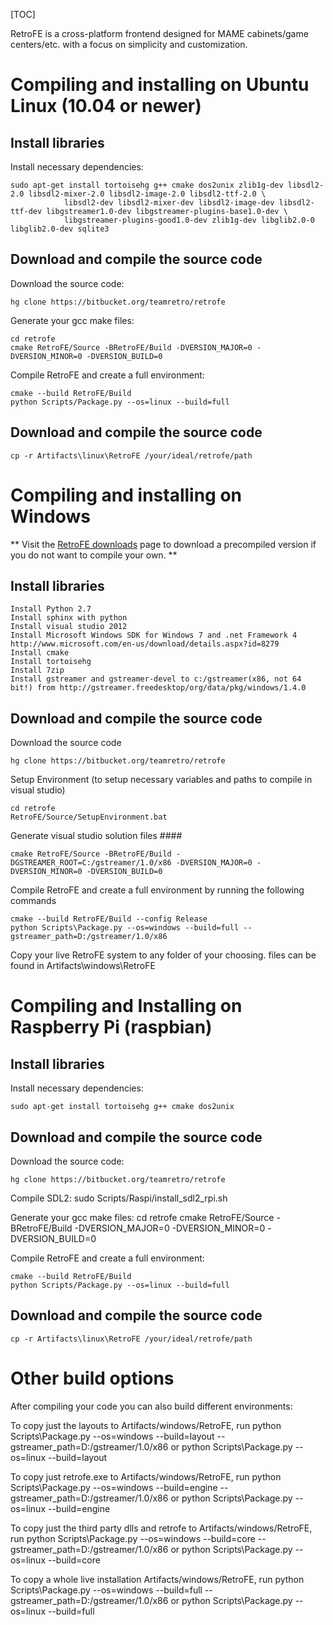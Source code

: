 [TOC]

RetroFE is a cross-platform frontend designed for MAME cabinets/game centers/etc. with a focus on simplicity and customization.

#  Compiling and installing on Ubuntu Linux (10.04 or newer) #

## Install libraries ##
Install necessary dependencies:
	
	sudo apt-get install tortoisehg g++ cmake dos2unix zlib1g-dev libsdl2-2.0 libsdl2-mixer-2.0 libsdl2-image-2.0 libsdl2-ttf-2.0 \
                libsdl2-dev libsdl2-mixer-dev libsdl2-image-dev libsdl2-ttf-dev libgstreamer1.0-dev libgstreamer-plugins-base1.0-dev \
                libgstreamer-plugins-good1.0-dev zlib1g-dev libglib2.0-0 libglib2.0-dev sqlite3

## Download and compile the source code ##
Download the source code:

	hg clone https://bitbucket.org/teamretro/retrofe

Generate your gcc make files:

	cd retrofe
	cmake RetroFE/Source -BRetroFE/Build -DVERSION_MAJOR=0 -DVERSION_MINOR=0 -DVERSION_BUILD=0

Compile RetroFE and create a full environment: 

	cmake --build RetroFE/Build
	python Scripts/Package.py --os=linux --build=full

## Download and compile the source code ##
	cp -r Artifacts\linux\RetroFE /your/ideal/retrofe/path



# Compiling and installing on Windows #
** Visit the [RetroFE downloads](retrofe.com/download.php) page to download a precompiled version if you do not want to compile your own. **

## Install libraries ##
	Install Python 2.7
	Install sphinx with python
	Install visual studio 2012
	Install Microsoft Windows SDK for Windows 7 and .net Framework 4 http://www.microsoft.com/en-us/download/details.aspx?id=8279
	Install cmake
	Install tortoisehg
	Install 7zip
	Install gstreamer and gstreamer-devel to c:/gstreamer(x86, not 64 bit!) from http://gstreamer.freedesktop/org/data/pkg/windows/1.4.0

## Download and compile the source code ##

Download the source code

	hg clone https://bitbucket.org/teamretro/retrofe

Setup Environment (to setup necessary variables and paths to compile in visual studio)

	cd retrofe
	RetroFE/Source/SetupEnvironment.bat   

Generate visual studio solution files ####

	cmake RetroFE/Source -BRetroFE/Build -DGSTREAMER_ROOT=C:/gstreamer/1.0/x86 -DVERSION_MAJOR=0 -DVERSION_MINOR=0 -DVERSION_BUILD=0
  
Compile RetroFE and create a full environment by running the following commands

	cmake --build RetroFE/Build --config Release
	python Scripts\Package.py --os=windows --build=full --gstreamer_path=D:/gstreamer/1.0/x86

Copy your live RetroFE system to any folder of your choosing. files can be found in Artifacts\windows\RetroFE


# Compiling and Installing on Raspberry Pi (raspbian) #
## Install libraries ##
Install necessary dependencies:

	sudo apt-get install tortoisehg g++ cmake dos2unix

## Download and compile the source code ##
Download the source code:

	hg clone https://bitbucket.org/teamretro/retrofe

Compile SDL2:
	sudo Scripts/Raspi/install_sdl2_rpi.sh
   
Generate your gcc make files:
	cd retrofe
	cmake RetroFE/Source -BRetroFE/Build -DVERSION_MAJOR=0 -DVERSION_MINOR=0 -DVERSION_BUILD=0

Compile RetroFE and create a full environment: 

	cmake --build RetroFE/Build
	python Scripts/Package.py --os=linux --build=full

## Download and compile the source code ##
	cp -r Artifacts\linux\RetroFE /your/ideal/retrofe/path


# Other build options #
After compiling your code you can also build different environments:

To copy just the layouts to Artifacts/windows/RetroFE, run
	python Scripts\Package.py --os=windows --build=layout --gstreamer_path=D:/gstreamer/1.0/x86
	or
	python Scripts\Package.py --os=linux --build=layout
  
To copy just retrofe.exe to Artifacts/windows/RetroFE, run 
	python Scripts\Package.py --os=windows --build=engine --gstreamer_path=D:/gstreamer/1.0/x86
	or
	python Scripts\Package.py --os=linux --build=engine

To copy just the third party dlls and retrofe to Artifacts/windows/RetroFE, run 
	python Scripts\Package.py --os=windows --build=core --gstreamer_path=D:/gstreamer/1.0/x86
	or
	python Scripts\Package.py --os=linux --build=core

To copy a whole live installation Artifacts/windows/RetroFE, run 
	python Scripts\Package.py --os=windows --build=full --gstreamer_path=D:/gstreamer/1.0/x86
	or
	python Scripts\Package.py --os=linux --build=full